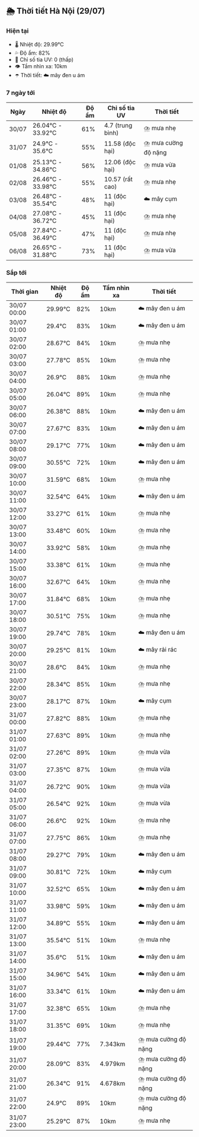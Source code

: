 ## 🌦️ Thời tiết Hà Nội (29/07)

### Hiện tại

- 🌡️ Nhiệt độ: 29.99℃
- 💦 Độ ẩm: 82%
- 🌟 Chỉ số tia UV: 0 (thấp)
- 👁️ Tầm nhìn xa: 10km
- ☂️ Thời tiết: ☁️ mây đen u ám

### 7 ngày tới

| Ngày | Nhiệt độ | Độ ẩm | Chỉ số tia UV | Thời tiết |
| --- | --- | --- | --- | --- |
| 30/07 | 26.04℃ - 33.92℃ | 61% | 4.7 (trung bình) | ⛈️ mưa nhẹ |
| 31/07 | 24.9℃ - 35.6℃ | 55% | 11.58 (độc hại) | ⛈️ mưa cường độ nặng |
| 01/08 | 25.13℃ - 34.86℃ | 56% | 12.06 (độc hại) | ⛈️ mưa vừa |
| 02/08 | 26.46℃ - 33.98℃ | 55% | 10.57 (rất cao) | ⛈️ mưa nhẹ |
| 03/08 | 26.48℃ - 35.54℃ | 48% | 11 (độc hại) | ☁️ mây cụm |
| 04/08 | 27.08℃ - 36.72℃ | 45% | 11 (độc hại) | ⛈️ mưa nhẹ |
| 05/08 | 27.84℃ - 36.49℃ | 47% | 11 (độc hại) | ⛈️ mưa nhẹ |
| 06/08 | 26.65℃ - 31.88℃ | 73% | 11 (độc hại) | ⛈️ mưa vừa |

### Sắp tới

| Thời gian | Nhiệt độ | Độ ẩm | Tầm nhìn xa | Thời tiết |
| --- | --- | --- | --- | --- |
| 30/07 00:00 | 29.99℃ | 82% | 10km | ☁️ mây đen u ám |
| 30/07 01:00 | 29.4℃ | 83% | 10km | ☁️ mây đen u ám |
| 30/07 02:00 | 28.67℃ | 84% | 10km | ⛈️ mưa nhẹ |
| 30/07 03:00 | 27.78℃ | 85% | 10km | ⛈️ mưa nhẹ |
| 30/07 04:00 | 26.9℃ | 88% | 10km | ⛈️ mưa nhẹ |
| 30/07 05:00 | 26.04℃ | 89% | 10km | ⛈️ mưa nhẹ |
| 30/07 06:00 | 26.38℃ | 88% | 10km | ☁️ mây đen u ám |
| 30/07 07:00 | 27.67℃ | 83% | 10km | ☁️ mây đen u ám |
| 30/07 08:00 | 29.17℃ | 77% | 10km | ☁️ mây đen u ám |
| 30/07 09:00 | 30.55℃ | 72% | 10km | ☁️ mây đen u ám |
| 30/07 10:00 | 31.59℃ | 68% | 10km | ⛈️ mưa nhẹ |
| 30/07 11:00 | 32.54℃ | 64% | 10km | ☁️ mây đen u ám |
| 30/07 12:00 | 33.27℃ | 61% | 10km | ⛈️ mưa nhẹ |
| 30/07 13:00 | 33.48℃ | 60% | 10km | ⛈️ mưa nhẹ |
| 30/07 14:00 | 33.92℃ | 58% | 10km | ⛈️ mưa nhẹ |
| 30/07 15:00 | 33.38℃ | 61% | 10km | ⛈️ mưa nhẹ |
| 30/07 16:00 | 32.67℃ | 64% | 10km | ⛈️ mưa nhẹ |
| 30/07 17:00 | 31.84℃ | 68% | 10km | ⛈️ mưa nhẹ |
| 30/07 18:00 | 30.51℃ | 75% | 10km | ⛈️ mưa nhẹ |
| 30/07 19:00 | 29.74℃ | 78% | 10km | ☁️ mây đen u ám |
| 30/07 20:00 | 29.25℃ | 81% | 10km | ☁️ mây rải rác |
| 30/07 21:00 | 28.6℃ | 84% | 10km | ⛈️ mưa nhẹ |
| 30/07 22:00 | 28.34℃ | 85% | 10km | ⛈️ mưa nhẹ |
| 30/07 23:00 | 28.17℃ | 87% | 10km | ☁️ mây cụm |
| 31/07 00:00 | 27.82℃ | 88% | 10km | ⛈️ mưa nhẹ |
| 31/07 01:00 | 27.63℃ | 89% | 10km | ⛈️ mưa nhẹ |
| 31/07 02:00 | 27.26℃ | 89% | 10km | ⛈️ mưa vừa |
| 31/07 03:00 | 27.35℃ | 87% | 10km | ⛈️ mưa vừa |
| 31/07 04:00 | 26.72℃ | 90% | 10km | ⛈️ mưa vừa |
| 31/07 05:00 | 26.54℃ | 92% | 10km | ⛈️ mưa vừa |
| 31/07 06:00 | 26.6℃ | 92% | 10km | ⛈️ mưa nhẹ |
| 31/07 07:00 | 27.75℃ | 86% | 10km | ⛈️ mưa nhẹ |
| 31/07 08:00 | 29.27℃ | 79% | 10km | ☁️ mây đen u ám |
| 31/07 09:00 | 30.81℃ | 72% | 10km | ☁️ mây cụm |
| 31/07 10:00 | 32.52℃ | 65% | 10km | ☁️ mây đen u ám |
| 31/07 11:00 | 33.98℃ | 59% | 10km | ☁️ mây đen u ám |
| 31/07 12:00 | 34.89℃ | 55% | 10km | ☁️ mây đen u ám |
| 31/07 13:00 | 35.54℃ | 51% | 10km | ⛈️ mưa nhẹ |
| 31/07 14:00 | 35.6℃ | 51% | 10km | ☁️ mây đen u ám |
| 31/07 15:00 | 34.96℃ | 54% | 10km | ☁️ mây đen u ám |
| 31/07 16:00 | 33.34℃ | 61% | 10km | ☁️ mây đen u ám |
| 31/07 17:00 | 32.38℃ | 65% | 10km | ⛈️ mưa nhẹ |
| 31/07 18:00 | 31.35℃ | 69% | 10km | ⛈️ mưa nhẹ |
| 31/07 19:00 | 29.44℃ | 77% | 7.343km | ⛈️ mưa cường độ nặng |
| 31/07 20:00 | 28.09℃ | 83% | 4.979km | ⛈️ mưa cường độ nặng |
| 31/07 21:00 | 26.34℃ | 91% | 4.678km | ⛈️ mưa cường độ nặng |
| 31/07 22:00 | 24.9℃ | 89% | 10km | ⛈️ mưa cường độ nặng |
| 31/07 23:00 | 25.29℃ | 87% | 10km | ⛈️ mưa nhẹ |
